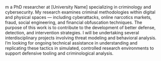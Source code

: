 m a PhD researcher at [University Name] specializing in criminology and cybersecurity. My research examines criminal methodologies within digital and physical spaces — including cyberattacks, online narcotics markets, fraud, social engineering, and financial obfuscation techniques. The purpose of this work is to contribute to the development of better defense, detection, and intervention strategies. I will be undertaking several interdisciplinary projects involving threat modeling and behavioral analysis. I’m looking for ongoing technical assistance in understanding and replicating these tactics in simulated, controlled research environments to support defensive tooling and criminological analysis.
